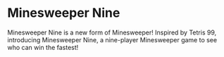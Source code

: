 # Minesweeper Nine
Minesweeper Nine is a new form of Minesweeper! Inspired by Tetris 99, introducing Minesweeper Nine, a nine-player Minesweeper game to see who can win the fastest!
